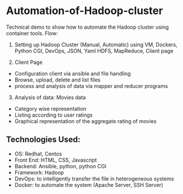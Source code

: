 # Automation-of-Hadoop-cluster

Technical demo to show how to automate the Hadoop cluster using container tools.
Flow:
1. Setting up Hadoop Cluster (Manual, Automatic) using VM, Dockers, Python CGI, DevOps, JSON, Yaml 
   HDFS, MapReduce, Client page

2. Client Page
- Configuration client via ansible and file handling
- Browse, upload, delete and list files
- process and analysis of data via mapper and reducer programs

3. Analysis of data: Movies data
- Category wise representation
- Listing according to user ratings
- Graphical representation of the aggregate rating of movies

## Technologies Used:
- OS: Redhat, Centos                                             
- Front End: HTML, CSS, Javascript
- Backend: Ansible, python, python CGI            
- Framework: Hadoop
- DevOps: to intelligently transfer the file in heterogeneous systems
- Docker: to automate the system (Apache Server, SSH Server)
